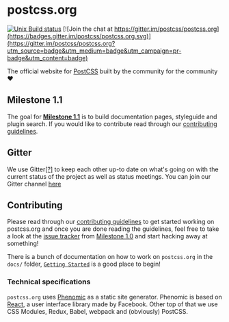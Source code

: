 # postcss.org

[![Unix Build status](https://img.shields.io/travis/postcss/postcss.org/master.svg?branch=master&label=unix%20build)](https://travis-ci.org/postcss/postcss.org)
[![Join the chat at https://gitter.im/postcss/postcss.org](https://badges.gitter.im/postcss/postcss.org.svg)](https://gitter.im/postcss/postcss.org?utm_source=badge&utm_medium=badge&utm_campaign=pr-badge&utm_content=badge)

The official website for [PostCSS](https://github.com/postcss/postcss) built by the community for the community :heart:

## Milestone 1.1

The goal for [**Milestone 1.1**](https://github.com/postcss/postcss.org/milestones/1.1) is to build documentation pages, styleguide and plugin search. If you would like to contribute read through our [contributing guidelines](https://github.com/postcss/postcss.org/blob/master/CONTRIBUTING.md).    

## Gitter

We use Gitter[[?]](https://gitter.im) to keep each other up-to date on what's going on with the current status of the project as well as status meetings. You can join our Gitter channel [here](https://gitter.im/postcss/postcss.org)  


## Contributing

Please read through our [contributing guidelines](https://github.com/postcss/postcss.org/blob/master/CONTRIBUTING.md) to get started working on postcss.org and once you are done reading the guidelines, feel free to take a look at the [issue tracker](https://github.com/postcss/postcss.org/issues) from [Milestone 1.0](https://github.com/postcss/postcss.org/milestones/1.0) and start hacking away at something!

There is a bunch of documentation on how to work on `postcss.org` in the `docs/` folder, [`Getting Started`](docs/getting-started.md) is a good place to begin!

### Technical specifications

`postcss.org` uses [Phenomic](https://phenomic.io) as a static site generator. Phenomic is based on [React](https://github.com/facebook/react), a user interface library made by Facebook. Other top of that we use CSS Modules, Redux, Babel, webpack and (obviously) PostCSS.
